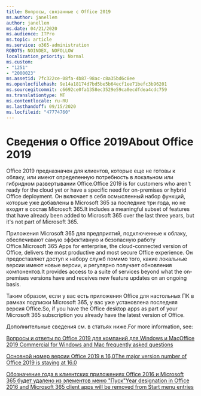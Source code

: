 ```yaml
---
title: Вопросы, связанные с Office 2019
ms.author: janellem
author: janellem
ms.date: 04/21/2020
ms.audience: ITPro
ms.topic: article
ms.service: o365-administration
ROBOTS: NOINDEX, NOFOLLOW
localization_priority: Normal
ms.custom:
- "1251"
- "2000023"
ms.assetid: 7fc322ce-08fa-4b87-98ac-c8a35bd6c8ee
ms.openlocfilehash: 9e14a18174d7bd5be5b64ecf1ee71befc3b96201
ms.sourcegitcommit: c6692ce0fa1358ec3529e59ca0ecdfdea4cdc759
ms.translationtype: MT
ms.contentlocale: ru-RU
ms.lasthandoff: 09/15/2020
ms.locfileid: "47774760"
---
```

# <a name="about-office-2019"></a><span data-ttu-id="55c85-102">Сведения о Office 2019</span><span class="sxs-lookup"><span data-stu-id="55c85-102">About Office 2019</span></span>

<span data-ttu-id="55c85-103">Office 2019 предназначен для клиентов, которые еще не готовы к облаку, или имеют определенную потребность в локальном или гибридном развертывании Office.</span><span class="sxs-lookup"><span data-stu-id="55c85-103">Office 2019 is for customers who aren't ready for the cloud yet or have a specific need for on-premises or hybrid Office deployment.</span></span> <span data-ttu-id="55c85-104">Он включает в себя осмысленный набор функций, которые уже добавлены в Microsoft 365 за последние три года, но не входят в состав Microsoft 365.</span><span class="sxs-lookup"><span data-stu-id="55c85-104">It includes a meaningful subset of features that have already been added to Microsoft 365 over the last three years, but it's not part of Microsoft 365.</span></span>
  
<span data-ttu-id="55c85-105">Приложения Microsoft 365 для предприятий, подключенные к облаку, обеспечивают самую эффективную и безопасную работу Office.</span><span class="sxs-lookup"><span data-stu-id="55c85-105">Microsoft 365 Apps for enterprise, the cloud-connected version of Office, delivers the most productive and most secure Office experience.</span></span> <span data-ttu-id="55c85-106">Он предоставляет доступ к набору служб помимо того, какие локальные версии имеют новые версии, и регулярно получает обновления компонентов.</span><span class="sxs-lookup"><span data-stu-id="55c85-106">It provides access to a suite of services beyond what the on-premises versions have and receives new feature updates on an ongoing basis.</span></span>
  
<span data-ttu-id="55c85-107">Таким образом, если у вас есть приложения Office для настольных ПК в рамках подписки Microsoft 365, у вас уже установлена последняя версия Office.</span><span class="sxs-lookup"><span data-stu-id="55c85-107">So, if you have the Office desktop apps as part of your Microsoft 365 subscription you already have the latest version of Office.</span></span>
  
<span data-ttu-id="55c85-108">Дополнительные сведения см. в статьях ниже.</span><span class="sxs-lookup"><span data-stu-id="55c85-108">For more information, see:</span></span>
  
[<span data-ttu-id="55c85-109">Вопросы и ответы по Office 2019 для компаний для Windows и Mac</span><span class="sxs-lookup"><span data-stu-id="55c85-109">Office 2019 Commercial for Windows and Mac frequently asked questions</span></span>](https://support.microsoft.com/help/4133312)
  
[<span data-ttu-id="55c85-110">Основной номер версии Office 2019 в 16,0</span><span class="sxs-lookup"><span data-stu-id="55c85-110">The major version number of Office 2019 is staying at 16.0</span></span>](https://docs.microsoft.com/deployoffice/office2019/overview)
  
[<span data-ttu-id="55c85-111">Обозначение года в клиентских приложениях Office 2016 и Microsoft 365 будет удалено из элементов меню "Пуск"</span><span class="sxs-lookup"><span data-stu-id="55c85-111">Year designation in Office 2016 and Microsoft 365 client apps will be removed from Start menu entries</span></span>](https://support.office.com/article/8fe5e052-76d2-49de-af30-2e84ed3da907?wt.mc_id=Alchemy_ClientDIA)
  